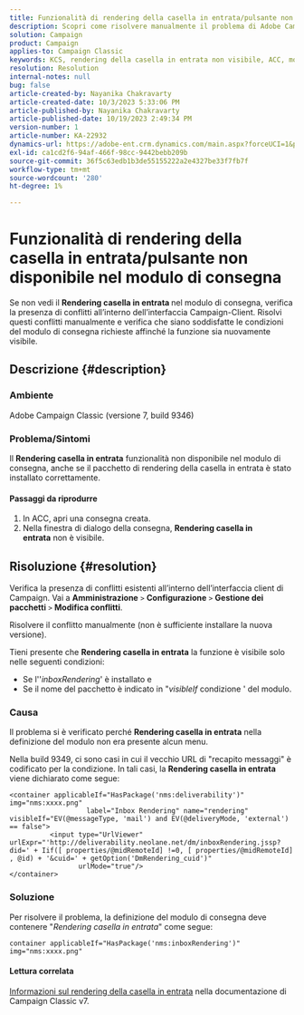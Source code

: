 ```yaml
---
title: Funzionalità di rendering della casella in entrata/pulsante non disponibile nel modulo di consegna
description: Scopri come risolvere manualmente il problema di Adobe Campaign Classic, in cui il pulsante Rendering della casella in entrata non è visibile nel modulo di consegna. Verifica la presenza di conflitti.
solution: Campaign
product: Campaign
applies-to: Campaign Classic
keywords: KCS, rendering della casella in entrata non visibile, ACC, modulo di consegna, rendering della casella in entrata
resolution: Resolution
internal-notes: null
bug: false
article-created-by: Nayanika Chakravarty
article-created-date: 10/3/2023 5:33:06 PM
article-published-by: Nayanika Chakravarty
article-published-date: 10/19/2023 2:49:34 PM
version-number: 1
article-number: KA-22932
dynamics-url: https://adobe-ent.crm.dynamics.com/main.aspx?forceUCI=1&pagetype=entityrecord&etn=knowledgearticle&id=3b69b0e4-1262-ee11-be6e-6045bd006b3d
exl-id: ca1cd2f6-94af-466f-98cc-9442bebb209b
source-git-commit: 36f5c63edb1b3de55155222a2e4327be33f7fb7f
workflow-type: tm+mt
source-wordcount: '280'
ht-degree: 1%

---
```


# Funzionalità di rendering della casella in entrata/pulsante non disponibile nel modulo di consegna


Se non vedi il <b>Rendering casella in entrata </b>nel modulo di consegna, verifica la presenza di conflitti all’interno dell’interfaccia Campaign-Client. Risolvi questi conflitti manualmente e verifica che siano soddisfatte le condizioni del modulo di consegna richieste affinché la funzione sia nuovamente visibile.

## Descrizione {#description}


### Ambiente

Adobe Campaign Classic (versione 7, build 9346)

### Problema/Sintomi

Il <b>Rendering casella in entrata</b> funzionalità non disponibile nel modulo di consegna, anche se il pacchetto di rendering della casella in entrata è stato installato correttamente.

#### Passaggi da riprodurre

1. In ACC, apri una consegna creata.
2. Nella finestra di dialogo della consegna, <b>Rendering casella in entrata</b> non è visibile.



## Risoluzione {#resolution}


Verifica la presenza di conflitti esistenti all’interno dell’interfaccia client di Campaign. Vai a <b>Amministrazione</b> `>`  <b>Configurazione</b> `>`  <b>Gestione dei pacchetti</b> `>`  <b>Modifica conflitti</b>.

Risolvere il conflitto manualmente (non è sufficiente installare la nuova versione).

Tieni presente che <b>Rendering casella in entrata</b> la funzione è visibile solo nelle seguenti condizioni:

- Se l&#39;&#39;*inboxRendering*&#39; è installato e
- Se il nome del pacchetto è indicato in &quot;*visibleIf* condizione &#39; del modulo.


### Causa

Il problema si è verificato perché <b>Rendering casella in entrata</b> nella definizione del modulo non era presente alcun menu.

Nella build 9349, ci sono casi in cui il vecchio URL di &quot;recapito messaggi&quot; è codificato per la condizione. In tali casi, la <b>Rendering casella in entrata</b> viene dichiarato come segue:


```
<container applicableIf="HasPackage('nms:deliverability')" img="nms:xxxx.png"
                   label="Inbox Rendering" name="rendering" visibleIf="EV(@messageType, 'mail') and EV(@deliveryMode, 'external') == false">
          <input type="UrlViewer" urlExpr="'http://deliverability.neolane.net/dm/inboxRendering.jssp?did=' + Iif([ properties/@midRemoteId] !=0, [ properties/@midRemoteId] , @id) + '&cuid=' + getOption('DmRendering_cuid')"
                 urlMode="true"/>
</container>
```


### Soluzione

Per risolvere il problema, la definizione del modulo di consegna deve contenere &quot;*Rendering casella in entrata*&quot; come segue:


```
container applicableIf="HasPackage('nms:inboxRendering')" img="nms:xxxx.png"
```


#### <b>Lettura correlata</b> 

[Informazioni sul rendering della casella in entrata](https://experienceleague.adobe.com/docs/campaign-classic/using/sending-messages/deliverability-management/inbox-rendering.html?lang=en#about-inbox-rendering) nella documentazione di Campaign Classic v7.
